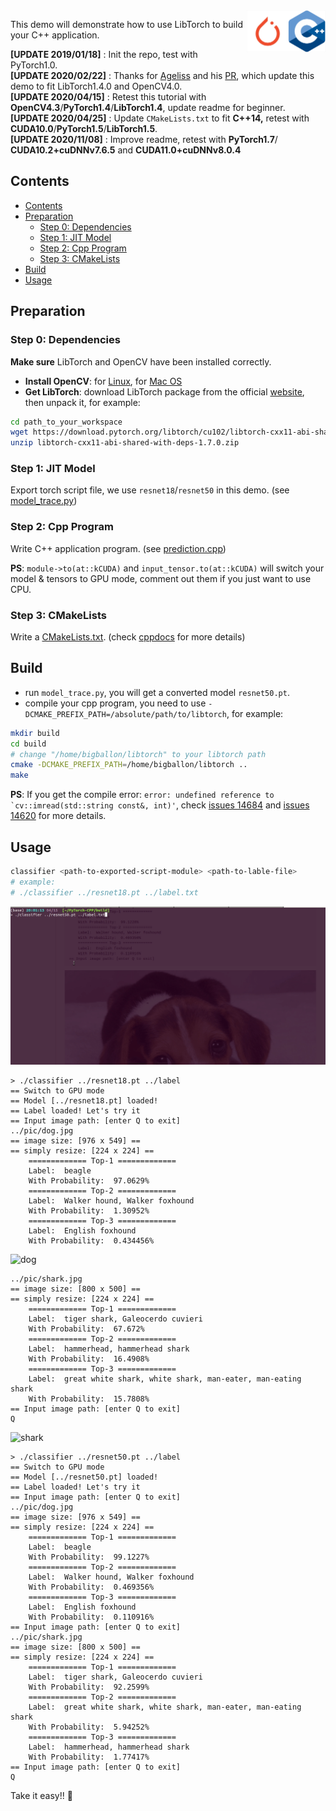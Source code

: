 

<img src="./pic/pytorch-cpp.jpg" width=25% align="right" /> 

This demo will demonstrate how to use LibTorch to build your C++ application.

**[UPDATE 2019/01/18]** : Init the repo, test with PyTorch1.0.  
**[UPDATE 2020/02/22]** : Thanks for [Ageliss](https://github.com/Ageliss) and his [PR](https://github.com/BIGBALLON/PyTorch-CPP/pull/4), which update this demo to fit LibTorch1.4.0 and OpenCV4.0.  
**[UPDATE 2020/04/15]** : Retest this tutorial with **OpenCV4.3**/**PyTorch1.4**/**LibTorch1.4**, update readme for beginner.  
**[UPDATE 2020/04/25]** : Update ``CMakeLists.txt`` to fit **C++14,** retest with **CUDA10.0**/**PyTorch1.5**/**LibTorch1.5**.  
**[UPDATE 2020/11/08]** : Improve readme, retest with **PyTorch1.7**/ **CUDA10.2+cuDNNv7.6.5** and **CUDA11.0+cuDNNv8.0.4**

## Contents

- [Contents](#contents)
- [Preparation](#preparation)
  - [Step 0: Dependencies](#step-0-dependencies)
  - [Step 1: JIT Model](#step-1-jit-model)
  - [Step 2: Cpp Program](#step-2-cpp-program)
  - [Step 3: CMakeLists](#step-3-cmakelists)
- [Build](#build)
- [Usage](#usage)


## Preparation


### Step 0: Dependencies

**Make sure** LibTorch and OpenCV have been installed correctly.

- **Install OpenCV**: for [Linux](https://docs.opencv.org/master/d7/d9f/tutorial_linux_install.html), for [Mac OS](https://docs.opencv.org/master/d0/db2/tutorial_macos_install.html)
- **Get LibTorch**: download LibTorch package from the official [website](https://pytorch.org/get-started/locally/), then unpack it, for example:

```bash
cd path_to_your_workspace
wget https://download.pytorch.org/libtorch/cu102/libtorch-cxx11-abi-shared-with-deps-1.7.0.zip
unzip libtorch-cxx11-abi-shared-with-deps-1.7.0.zip
```

### Step 1: JIT Model

Export torch script file, we use ``resnet18``/``resnet50`` in this demo. (see [model_trace.py](./model_trace.py))

### Step 2: Cpp Program

Write C++ application program. (see [prediction.cpp](./prediction.cpp))

**PS**: ``module->to(at::kCUDA)`` and ``input_tensor.to(at::kCUDA)`` will switch your model & tensors to GPU mode, comment out them if you just want to use CPU. 


### Step 3: CMakeLists

Write a [CMakeLists.txt](./CMakeLists.txt). (check [cppdocs](https://pytorch.org/cppdocs/) for more details)

## Build

- run ``model_trace.py``, you will get a converted model ``resnet50.pt``.
- compile your cpp program, you need to use ``-DCMAKE_PREFIX_PATH=/absolute/path/to/libtorch``, for example:

```bash
mkdir build
cd build
# change "/home/bigballon/libtorch" to your libtorch path
cmake -DCMAKE_PREFIX_PATH=/home/bigballon/libtorch ..
make
```


**PS**: If you get the compile error: ``error: undefined reference to `cv::imread(std::string const&, int)'``, check [issues 14684](https://github.com/pytorch/pytorch/issues/14684) and [issues 14620](https://github.com/pytorch/pytorch/issues/14620) for more details.

## Usage


```bash
classifier <path-to-exported-script-module> <path-to-lable-file>
# example:
# ./classifier ../resnet18.pt ../label.txt
```

![video](./pic/video.gif)

```
> ./classifier ../resnet18.pt ../label
== Switch to GPU mode
== Model [../resnet18.pt] loaded!
== Label loaded! Let's try it
== Input image path: [enter Q to exit]
../pic/dog.jpg
== image size: [976 x 549] ==
== simply resize: [224 x 224] ==
    ============= Top-1 =============
    Label:  beagle
    With Probability:  97.0629%
    ============= Top-2 =============
    Label:  Walker hound, Walker foxhound
    With Probability:  1.30952%
    ============= Top-3 =============
    Label:  English foxhound
    With Probability:  0.434456%
```
![dog](./pic/dog.jpg)

```
../pic/shark.jpg
== image size: [800 x 500] ==
== simply resize: [224 x 224] ==
    ============= Top-1 =============
    Label:  tiger shark, Galeocerdo cuvieri
    With Probability:  67.672%
    ============= Top-2 =============
    Label:  hammerhead, hammerhead shark
    With Probability:  16.4908%
    ============= Top-3 =============
    Label:  great white shark, white shark, man-eater, man-eating shark
    With Probability:  15.7808%
== Input image path: [enter Q to exit]
Q
```
![shark](./pic/shark.jpg)

```
> ./classifier ../resnet50.pt ../label
== Switch to GPU mode
== Model [../resnet50.pt] loaded!
== Label loaded! Let's try it
== Input image path: [enter Q to exit]
../pic/dog.jpg
== image size: [976 x 549] ==
== simply resize: [224 x 224] ==
    ============= Top-1 =============
    Label:  beagle
    With Probability:  99.1227%
    ============= Top-2 =============
    Label:  Walker hound, Walker foxhound
    With Probability:  0.469356%
    ============= Top-3 =============
    Label:  English foxhound
    With Probability:  0.110916%
== Input image path: [enter Q to exit]
../pic/shark.jpg
== image size: [800 x 500] ==
== simply resize: [224 x 224] ==
    ============= Top-1 =============
    Label:  tiger shark, Galeocerdo cuvieri
    With Probability:  92.2599%
    ============= Top-2 =============
    Label:  great white shark, white shark, man-eater, man-eating shark
    With Probability:  5.94252%
    ============= Top-3 =============
    Label:  hammerhead, hammerhead shark
    With Probability:  1.77417%
== Input image path: [enter Q to exit]
Q
```

Take it easy!! :love_letter:
